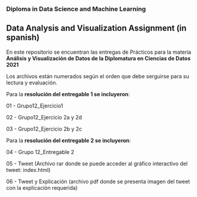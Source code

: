 ### Diploma in Data Science and Machine Learning
## Data Analysis and Visualization Assignment (in spanish)


En este repositorio se encuentran las entregas de Prácticos para la matería **Análisis y Visualización de Datos de la Diplomatura en Ciencias de Datos 2021**

Los archivos están numerados según el orden que debe serguirse para su lectura y evaluación.

Para la **resolución del entregable 1 se incluyeron**:

01 - Grupo12_Ejercicio1

02 - Grupo12_Ejercicio 2a y 2d

03 - Grupo12_Ejercicio 2b y 2c



Para la **resolución del entregable 2 se incluyeron**:

04 - Grupo 12_Entregable 2

05 - Tweet (Archivo rar donde se puede acceder al gráfico interactivo del tweet: index.html)

06 - Tweet y Explicación (archivo pdf donde se presenta imagen del tweet con la explicación requerida)
